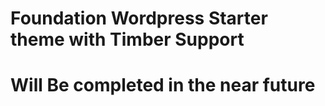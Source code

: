 
Foundation Wordpress Starter theme with Timber Support
======================================================

# Will Be completed in the near future



